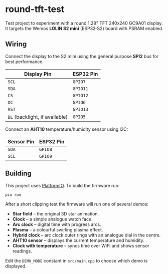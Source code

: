 # round-tft-test
Test project to experiment with a round 1.28" TFT 240x240 GC9A01 display.
It targets the Wemos **LOLIN S2 mini** (ESP32‑S2) board with PSRAM enabled.

## Wiring

Connect the display to the S2 mini using the general purpose **SPI2** bus for best performance.

| Display Pin | ESP32 Pin |
|-------------|-----------|
| `SCL`       | `GPIO7`   |
| `SDA`       | `GPIO11`  |
| `CS`        | `GPIO12`  |
| `DC`        | `GPIO6`   |
| `RST`       | `GPIO13`  |
| `BL` (backlight, if available) | `GPIO5`  |

Connect an **AHT10** temperature/humidity sensor using I2C:

| Sensor Pin | ESP32 Pin |
|------------|-----------|
| `SDA`      | `GPIO8`   |
| `SCL`      | `GPIO9`   |

## Building

This project uses [PlatformIO](https://platformio.org/). To build the
firmware run:

```bash
pio run
```

After a short clipping test the firmware will run one of several demos:

- **Star field** – the original 3D star animation.
- **Clock** – a simple analogue watch face.
- **Arc clock** – digital time with progress arcs.
- **Plasma** – a colourful swirling plasma effect.
- **Hybrid clock** – arc clock outer rings with an analogue dial in the centre.
- **AHT10 sensor** – displays the current temperature and humidity.
- **Clock with temperature** – syncs time over WiFi and shows sensor readings.

Edit the `DEMO_MODE` constant in `src/main.cpp` to choose which demo is
displayed.
